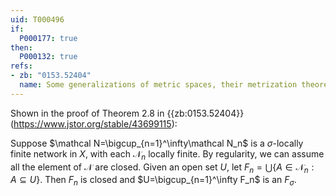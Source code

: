 ```yaml
---
uid: T000496
if:
  P000177: true
then:
  P000132: true
refs:
- zb: "0153.52404"
  name: Some generalizations of metric spaces, their metrization theorems and product spaces (A. Okuyama)
---
```


Shown in the proof of Theorem 2.8 in {{zb:0153.52404}} (<https://www.jstor.org/stable/43699115>):

Suppose $\mathcal N=\bigcup_{n=1}^\infty\mathcal N_n$ is a $\sigma$-locally finite network in $X$, with each $\mathcal N_n$ locally finite.  By regularity, we can assume all the element of $\mathcal N$ are closed.  Given an open set $U$, let $F_n=\bigcup\{A\in\mathcal N_n:A\subseteq U\}$.  Then $F_n$ is closed and $U=\bigcup_{n=1}^\infty F_n$ is an $F_\sigma$.
